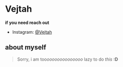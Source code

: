 # Vejtah
**if you need reach out** 
- Instagram: [@Vejtah][1]
## about myself
> Sorry, i am too*oooooooooooooo* lazy to do *this* **:D**
<!---
Vejtah/Vejtah is a ✨ special ✨ repository because its `README.md` (this file) appears on your GitHub profile.
You can click the Preview link to take a look at your changes.
--->
[1]: https://www.instagram.com/vejtah/

